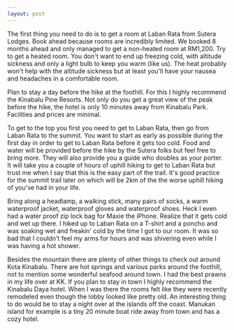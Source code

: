 ```yaml
---
layout: post
---  
```

The first thing you need to do is to get a room at Laban Rata from Sutera Lodges. Book ahead because rooms are incredibly limited. We booked 8 months ahead and only managed to get a non-heated room at RM1,200. Try to get a heated room. You don't want to end up freezing cold, with altitude sickness and only a light bulb to keep you warm (like us). The heat probably won't help with the altitude sickness but at least you'll have your nausea and headaches in a comfortable room.

Plan to stay a day before the hike at the foothill. For this I highly recommend the Kinabalu Pine Resorts. Not only do you get a great view of the peak before the hike, the hotel is only 10 minutes away from Kinabalu Park. Facilities and prices are minimal.

To get to the top you first you need to get to Laban Rata, then go from Laban Rata to the summit. You want to start as early as possible during the first day in order to get to Laban Rata before it gets too cold. Food and water will be provided before the hike by the Sutera folks but feel free to bring more. They will also provide you a guide who doubles as your porter. It will take you a couple of hours of uphill hiking to get to Laban Rata but trust me when I say that this is the easy part of the trail. It's good practice for the summit trail later on which will be 2km of the the worse uphill hiking of you've had in your life.

Bring along a headlamp, a walking stick, many pairs of socks, a warm waterproof jacket, waterproof gloves and waterproof shoes. Heck I even had a water proof zip lock bag for Maxie the iPhone. Realize that it gets cold and wet up there. I hiked up to Laban Rata on a T-shirt and a poncho and was soaking wet and freakin' cold by the time I got to our room. It was so bad that I couldn't feel my arms for hours and was shivering even while I was having a hot shower.

Besides the mountain there are plenty of other things to check out around Kota Kinabalu. There are hot springs and various parks around the foothill, not to mention some wonderful seafood around town. I had the best prawns in my life over at KK. If you plan to stay in town I highly recommend the Kinabalu Daya hotel. When I was there the rooms felt like they were recently remodeled even though the lobby looked like pretty old. An interesting thing to do would be to stay a night over at the islands off the coast. Manukan island for example is a tiny 20 minute boat ride away from town and has a cozy hotel.

